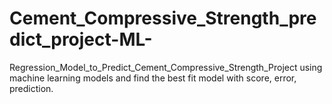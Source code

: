 # Cement_Compressive_Strength_predict_project-ML-
Regression_Model_to_Predict_Cement_Compressive_Strength_Project using machine learning models and find the best fit model with score, error, prediction.
